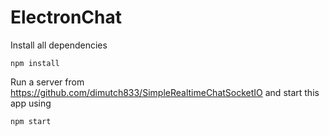 # ElectronChat
Install all dependencies
```
npm install
```
Run a server from https://github.com/dimutch833/SimpleRealtimeChatSocketIO and start this app using
```
npm start
```
